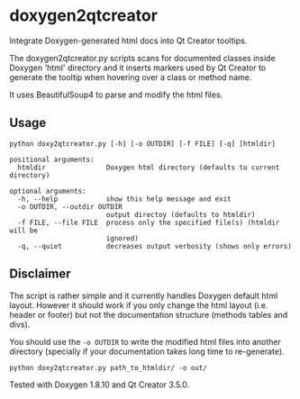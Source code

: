 # doxygen2qtcreator

Integrate Doxygen-generated html docs into Qt Creator tooltips.

The doxygen2qtcreator.py scripts scans for documented classes inside Doxygen 'html' directory and it 
inserts markers used by Qt Creator to generate the tooltip when hovering over a class or method name.

It uses BeautifulSoup4 to parse and modify the html files.

## Usage

```
python doxy2qtcreator.py [-h] [-o OUTDIR] [-f FILE] [-q] [htmldir]

positional arguments:
  htmldir               Doxygen html directory (defaults to current directory)

optional arguments:
  -h, --help            show this help message and exit
  -o OUTDIR, --outdir OUTDIR
                        output directoy (defaults to htmldir)
  -f FILE, --file FILE  process only the specified file(s) (htmldir will be
                        ignored)
  -q, --quiet           decreases output verbosity (shows only errors)
```

## Disclaimer

The script is rather simple and it currently handles Doxygen default html layout. However it should work if you only change the html layout (i.e. header or footer) but not the documentation structure (methods tables and divs).

You should use the `-o OUTDIR` to write the modified html files into another directory (specially if your documentation takes long time to re-generate).

```python doxy2qtcreator.py path_to_htmldir/ -o out/```

Tested with Doxygen 1.8.10 and Qt Creator 3.5.0.
